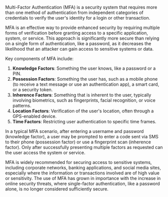 Multi-Factor Authentication (MFA) is a security system that requires more than one method of authentication from independent categories of credentials to verify the user's identity for a login or other transaction. 

MFA is an effective way to provide enhanced security by requiring multiple forms of verification before granting access to a specific application, system, or service. This approach is significantly more secure than relying on a single form of authentication, like a password, as it decreases the likelihood that an attacker can gain access to sensitive systems or data.

Key components of MFA include:

1. **Knowledge Factors**: Something the user knows, like a password or a PIN.
2. **Possession Factors**: Something the user has, such as a mobile phone (to receive a text message or use an authentication app), a smart card, or a security token.
3. **Inherence Factors**: Something that is inherent to the user, typically involving biometrics, such as fingerprints, facial recognition, or voice patterns.
4. **Location Factors**: Verification of the user's location, often through a GPS-enabled device.
5. **Time Factors**: Restricting user authentication to specific time frames.

In a typical MFA scenario, after entering a username and password (knowledge factor), a user may be prompted to enter a code sent via SMS to their phone (possession factor) or use a fingerprint scan (inherence factor). Only after successfully presenting multiple factors as requested can the user access the system or service.

MFA is widely recommended for securing access to sensitive systems, including corporate networks, banking applications, and social media sites, especially where the information or transactions involved are of high value or sensitivity. The use of MFA has grown in importance with the increase in online security threats, where single-factor authentication, like a password alone, is no longer considered sufficiently secure.
